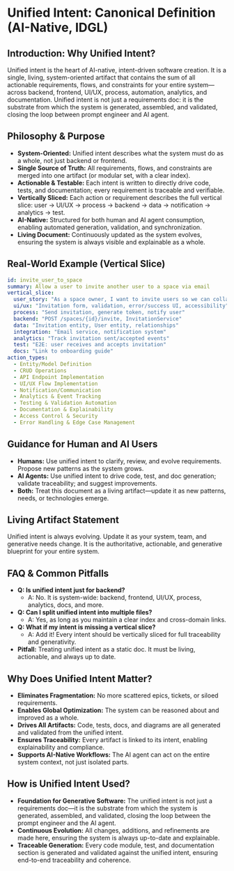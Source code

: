 # Unified Intent: Canonical Definition (AI-Native, IDGL)

## Introduction: Why Unified Intent?

Unified intent is the heart of AI-native, intent-driven software creation. It is a single, living, system-oriented artifact that contains the sum of all actionable requirements, flows, and constraints for your entire system—across backend, frontend, UI/UX, process, automation, analytics, and documentation. Unified intent is not just a requirements doc: it is the substrate from which the system is generated, assembled, and validated, closing the loop between prompt engineer and AI agent.

## Philosophy & Purpose
- **System-Oriented:** Unified intent describes what the system must do as a whole, not just backend or frontend.
- **Single Source of Truth:** All requirements, flows, and constraints are merged into one artifact (or modular set, with a clear index).
- **Actionable & Testable:** Each intent is written to directly drive code, tests, and documentation; every requirement is traceable and verifiable.
- **Vertically Sliced:** Each action or requirement describes the full vertical slice: user → UI/UX → process → backend → data → notification → analytics → test.
- **AI-Native:** Structured for both human and AI agent consumption, enabling automated generation, validation, and synchronization.
- **Living Document:** Continuously updated as the system evolves, ensuring the system is always visible and explainable as a whole.

## Real-World Example (Vertical Slice)

```yaml
id: invite_user_to_space
summary: Allow a user to invite another user to a space via email
vertical_slice:
  user_story: "As a space owner, I want to invite users so we can collaborate."
  ui/ux: "Invitation form, validation, error/success UI, accessibility"
  process: "Send invitation, generate token, notify user"
  backend: "POST /spaces/{id}/invite, InvitationService"
  data: "Invitation entity, User entity, relationships"
  integration: "Email service, notification system"
  analytics: "Track invitation sent/accepted events"
  test: "E2E: user receives and accepts invitation"
  docs: "Link to onboarding guide"
action_types:
  - Entity/Model Definition
  - CRUD Operations
  - API Endpoint Implementation
  - UI/UX Flow Implementation
  - Notification/Communication
  - Analytics & Event Tracking
  - Testing & Validation Automation
  - Documentation & Explainability
  - Access Control & Security
  - Error Handling & Edge Case Management
```

## Guidance for Human and AI Users
- **Humans:** Use unified intent to clarify, review, and evolve requirements. Propose new patterns as the system grows.
- **AI Agents:** Use unified intent to drive code, test, and doc generation; validate traceability; and suggest improvements.
- **Both:** Treat this document as a living artifact—update it as new patterns, needs, or technologies emerge.

## Living Artifact Statement
Unified intent is always evolving. Update it as your system, team, and generative needs change. It is the authoritative, actionable, and generative blueprint for your entire system.

## FAQ & Common Pitfalls
- **Q: Is unified intent just for backend?**
  - A: No. It is system-wide: backend, frontend, UI/UX, process, analytics, docs, and more.
- **Q: Can I split unified intent into multiple files?**
  - A: Yes, as long as you maintain a clear index and cross-domain links.
- **Q: What if my intent is missing a vertical slice?**
  - A: Add it! Every intent should be vertically sliced for full traceability and generativity.
- **Pitfall:** Treating unified intent as a static doc. It must be living, actionable, and always up to date.

## Why Does Unified Intent Matter?
- **Eliminates Fragmentation:** No more scattered epics, tickets, or siloed requirements.
- **Enables Global Optimization:** The system can be reasoned about and improved as a whole.
- **Drives All Artifacts:** Code, tests, docs, and diagrams are all generated and validated from the unified intent.
- **Ensures Traceability:** Every artifact is linked to its intent, enabling explainability and compliance.
- **Supports AI-Native Workflows:** The AI agent can act on the entire system context, not just isolated parts.

## How is Unified Intent Used?
- **Foundation for Generative Software:** The unified intent is not just a requirements doc—it is the substrate from which the system is generated, assembled, and validated, closing the loop between the prompt engineer and the AI agent.
- **Continuous Evolution:** All changes, additions, and refinements are made here, ensuring the system is always up-to-date and explainable.
- **Traceable Generation:** Every code module, test, and documentation section is generated and validated against the unified intent, ensuring end-to-end traceability and coherence. 